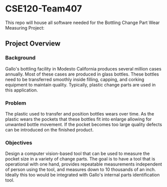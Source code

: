 # CSE120-Team407
This repo will house all software needed for the Bottling Change Part Wear Measuring Project:

## Project Overview
### Background
Gallo's bottling facility in Modesto California produces several million cases annually. Most of these cases are
produced in glass bottles. These bottles need to be transferred smoothly inside filling, capping, and corking equipment
to maintain quality. Typically, plastic change parts are used in this application.
### Problem
The plastic used to transfer and position bottles wears over time. As the plastic wears the pockets that these bottles fit
into enlarge allowing for unwanted bottle movement. If the pocket becomes too large quality defects can be
introduced on the finished product.
### Objectives
Design a computer vision-based tool that can be used to measure the pocket size in a variety of change parts. The goal
is to have a tool that is operational with one hand, provides repeatable measurements independent of person using the
tool, and measures down to 10 thousands of an inch. Ideally this too would be integrated with Gallo's internal parts
identification tool.
